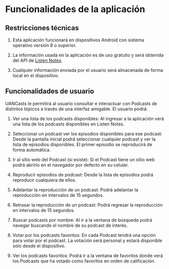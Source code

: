 # Funcionalidades de la aplicación

## Restricciones técnicas

1. Esta aplicación funcionará en dispositivos Android con sistema operativo versión 8 o superior.

2. La información usada en la aplicación es de uso gratuito y será obtenida del API
   de [Listen Notes](https://www.listennotes.com/podcast-api/).

3. Cualquier información enviada por el usuario será almacenada de forma local en el dispositivo.

## Funcionalidades de usuario

UANCasts le permitirá al usuario consultar e interactuar con Podcasts de distintos tópicos a través
de una interfaz amigable. El usuario podrá:

1. Ver una lista de los podcasts disponibles: Al ingresar a la aplicación verá una lista de los
   podcasts disponibles en Listen Notes.

2. Seleccionar un podcast ver los episodios disponibles para ese podcast: Desde la pantalla inicial
   podrá seleccionar cualquier podcast y ver la lista de episodios disponibles. El primer episodio
   se reproducirá de forma automática.

3. Ir al sitio web del Podcast (si existe): Si el Podcast tiene un sitio web podrá abrirlo en el
   navegador por defecto en su celular.

4. Reproducir episodios de podcast: Desde la lista de episodios podrá reproducir cualquiera de
   ellos.

5. Adelantar la reproducción de un podcast: Podrá adelantar la reproducción en intervalos de 15
   segundos.

6. Retrasar la reproducción de un podcast: Podrá regresar la reproducción en intervalos de 15
   segundos.

7. Buscar podcasts por nombre: Al ir a la ventana de búsqueda podrá navegar buscando el nombre de su
   podcast de interés.

8. Votar por los podcasts favoritos: En cada Podcast tendrá una opción para votar por el podcast. La
   votación será personal y estará disponible solo desde el dispositivo.

9. Ver los podcasts favoritos: Podrá ir a la ventana de favoritos donde verá los Podcasts que ha
   votado como favoritos en orden de calificación.
